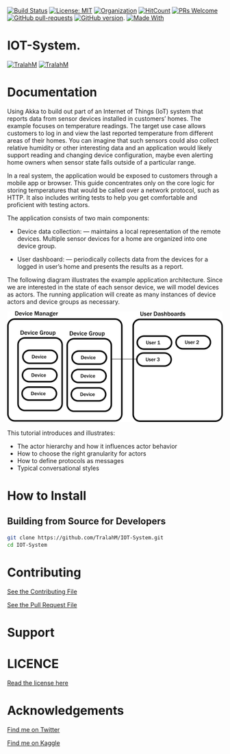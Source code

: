
[![Build Status](https://travis-ci.com/TralahM/IOT-System.svg?branch=master)](https://travis-ci.com/TralahM/IOT-System)
[![License: MIT](https://img.shields.io/badge/License-MIT-red.svg)](https://opensource.org/licenses/MIT)
[![Organization](https://img.shields.io/badge/Org-TralahTek-blue.svg)](https://github.com/TralahTek)
[![HitCount](http://hits.dwyl.io/TralahM/IOT-System.svg)](http://dwyl.io/TralahM/IOT-System)
[![PRs Welcome](https://img.shields.io/badge/PRs-welcome-brightgreen.svg?style=flat-square)](https://github.com/TralahM/pull/)
[![GitHub pull-requests](https://img.shields.io/github/issues-pr/Naereen/StrapDown.js.svg)](https://gitHub.com/TralahM/IOT-System/pull/)
[![GitHub version](https://badge.fury.io/gh/Naereen%2FStrapDown.js.svg)](https://github.com/TralahM/IOT-System).
[![Made With](https://img.shields.io/badge/Language-Scala-red.svg)](https://github.com/TralahM)

# IOT-System.


[![TralahM](https://img.shields.io/badge/Engineer-TralahM-blue.svg?style=for-the-badge)](https://github.com/TralahM)
[![TralahM](https://img.shields.io/badge/Maintainer-TralahM-green.svg?style=for-the-badge)](https://github.com/TralahM)

# Documentation
Using Akka to build out part of an Internet of Things (IoT) system that reports data from sensor devices installed in customers’ homes. The example focuses on temperature readings. The target use case allows customers to log in and view the last reported temperature from different areas of their homes. You can imagine that such sensors could also collect relative humidity or other interesting data and an application would likely support reading and changing device configuration, maybe even alerting home owners when sensor state falls outside of a particular range.

In a real system, the application would be exposed to customers through a mobile app or browser. This guide concentrates only on the core logic for storing temperatures that would be called over a network protocol, such as HTTP. It also includes writing tests to help you get comfortable and proficient with testing actors.

The application consists of two main components:

- Device data collection: — maintains a local representation of the remote devices. Multiple sensor devices for a home are organized into one device group.

- User dashboard: — periodically collects data from the devices for a logged in user’s home and presents the results as a report.

The following diagram illustrates the example application architecture. Since we are interested in the state of each sensor device, we will model devices as actors. The running application will create as many instances of device actors and device groups as necessary.

![arch_boxes](arch_boxes_diagram.png)

This tutorial introduces and illustrates:

- The actor hierarchy and how it influences actor behavior
- How to choose the right granularity for actors
- How to define protocols as messages
- Typical conversational styles



# How to Install

## Building from Source for Developers

```Bash
git clone https://github.com/TralahM/IOT-System.git
cd IOT-System
```

# Contributing
[See the Contributing File](CONTRIBUTING.rst)


[See the Pull Request File](PULL_REQUEST_TEMPLATE.md)


# Support

# LICENCE

[Read the license here](LICENSE)


# Acknowledgements

[Find me on Twitter](https://twitter.com/TralahM)

[Find me on Kaggle](https://kaggle.com/TralahM)


